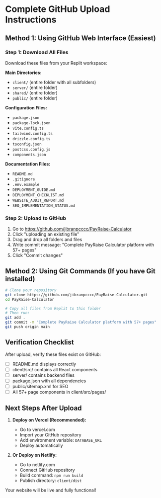 # Complete GitHub Upload Instructions

## Method 1: Using GitHub Web Interface (Easiest)

### Step 1: Download All Files
Download these files from your Replit workspace:

**Main Directories:**
- `client/` (entire folder with all subfolders)
- `server/` (entire folder) 
- `shared/` (entire folder)
- `public/` (entire folder)

**Configuration Files:**
- `package.json`
- `package-lock.json`
- `vite.config.ts`
- `tailwind.config.ts`
- `drizzle.config.ts`
- `tsconfig.json`
- `postcss.config.js`
- `components.json`

**Documentation Files:**
- `README.md`
- `.gitignore`
- `.env.example`
- `DEPLOYMENT_GUIDE.md`
- `DEPLOYMENT_CHECKLIST.md`
- `WEBSITE_AUDIT_REPORT.md`
- `SEO_IMPLEMENTATION_STATUS.md`

### Step 2: Upload to GitHub
1. Go to https://github.com/jibranpcccc/PayRaise-Calculator
2. Click "uploading an existing file" 
3. Drag and drop all folders and files
4. Write commit message: "Complete PayRaise Calculator platform with 57+ pages"
5. Click "Commit changes"

## Method 2: Using Git Commands (If you have Git installed)

```bash
# Clone your repository
git clone https://github.com/jibranpcccc/PayRaise-Calculator.git
cd PayRaise-Calculator

# Copy all files from Replit to this folder
# Then run:
git add .
git commit -m "Complete PayRaise Calculator platform with 57+ pages"
git push origin main
```

## Verification Checklist

After upload, verify these files exist on GitHub:
- [ ] README.md displays correctly
- [ ] client/src/ contains all React components
- [ ] server/ contains backend files
- [ ] package.json with all dependencies
- [ ] public/sitemap.xml for SEO
- [ ] All 57+ page components in client/src/pages/

## Next Steps After Upload

1. **Deploy on Vercel (Recommended):**
   - Go to vercel.com
   - Import your GitHub repository
   - Add environment variable: `DATABASE_URL`
   - Deploy automatically

2. **Or Deploy on Netlify:**
   - Go to netlify.com
   - Connect GitHub repository
   - Build command: `npm run build`
   - Publish directory: `client/dist`

Your website will be live and fully functional!